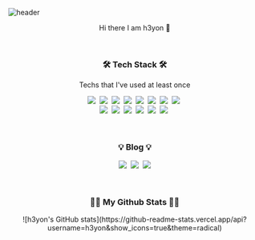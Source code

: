 ![header](https://capsule-render.vercel.app/api?type=waving&color=gradient&height=320&section=header&text=h3yon%20github&fontSize=70)

<p align='center'> Hi there I am h3yon 👋 </p>
<br>
<h3 align="center">🛠 Tech Stack 🛠</h3>

<p align="center"> Techs that I've used at least once </p>

<p align="center">
  <img src="https://img.shields.io/badge/Python-3766AB?style=flat-square&logo=Python&logoColor=white"/></a>&nbsp 
  <img src="https://img.shields.io/badge/Java-007396?style=flat-square&logo=Java&logoColor=white"/></a>&nbsp 
  <img src="https://img.shields.io/badge/C++-00599C?style=flat-square&logo=C%2B%2B&logoColor=white"/></a>&nbsp 
  <img src="https://img.shields.io/badge/C-A8B9CC?style=flat-square&logo=C&logoColor=white"/></a>&nbsp 
  <img src="https://img.shields.io/badge/Javascript-ffb13b?style=flat-square&logo=javascript&logoColor=white"/></a>&nbsp 
  <img src="https://img.shields.io/badge/css-1572B6?style=flat-square&logo=css3&logoColor=white"/></a>&nbsp 
  <img src="https://img.shields.io/badge/HTML-E34F26?style=flat-square&logo=html5&logoColor=white"/></a>&nbsp 
  <img src="https://img.shields.io/badge/PHP-777BB4?style=flat-square&logo=php&logoColor=white"/></a>&nbsp 
  <br>
  <img src="https://img.shields.io/badge/SpringBoot-6DB33F?style=flat-square&logo=Spring&logoColor=white"/></a>&nbsp 
  <img src="https://img.shields.io/badge/Nodejs-339933?style=flat-square&logo=Node.js &logoColor=white"/></a>&nbsp 
  <img src="https://img.shields.io/badge/Mysql-E6B91E?style=flat-square&logo=MySql&logoColor=white"/></a>&nbsp 
  <img src="https://img.shields.io/badge/OpenCV-5C3EE8?style=flat-square&logo=OpenCV&logoColor=white"/></a>&nbsp 
  <img src="https://img.shields.io/badge/aws-333664?style=flat-square&logo=amazon-aws&logoColor=white"/></a>&nbsp 
  <img src="https://img.shields.io/badge/Jenkins-D24939?style=flat-square&logo=Jenkins&logoColor=white"/></a>&nbsp 
</p>

<br>

<h3 align="center">💡 Blog 💡</h3>

<div align="center" style="text-align:center">
  <p align="center">
  <a href="https://h3yon.github.io/"><img src="https://img.shields.io/badge/Tech%20Blog-512BD4?style=flat-square&logo=Github&logoColor=white&link=https://h3yon.github.io/"/></a>&nbsp
  <a href="https://happylulurara.tistory.com/"><img src="https://img.shields.io/badge/Tech%20Blog-11B48A?style=flat-square&logo=Tumblr&logoColor=white&link=https://happylulurara.tistory.com/"/></a>&nbsp
  <a href="mailto:khykhy1006@gmail.com"><img src="https://img.shields.io/badge/Gmail-d14836?style=flat-square&logo=Gmail&logoColor=white&link=khykhy1006@gmail.com"/></a>
</p>
</div>
  
<br>

<h3 align="center">👩‍💻 My Github Stats 👩‍💻</h3>
<div align="center">
![h3yon's GitHub stats](https://github-readme-stats.vercel.app/api?username=h3yon&show_icons=true&theme=radical)
  </div>
